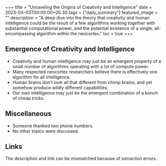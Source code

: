 +++
title =  "Unraveling the Origins of Creativity and Intelligence"
date = 2023-04-03T00:00:00+05:30
tags = ["daily_summary"]
featured_image = ""
description = "A deep dive into the theory that creativity and human intelligence could be the result of a few algorithms working together with substantial computational power, and the potential existence of a single, all-encompassing algorithm within the neocortex."
toc = true
+++

## Emergence of Creativity and Intelligence

- Creativity and human intelligence may just be an emergent property of a small number of algorithms operating with a lot of compute power.
- Many respected neocortex researchers believe there is effectively one algorithm for all intelligence.
- Human brains don’t look all that different from chimp brains, and yet somehow produce wildly different capabilities.
- Our own intelligence may just be the emergent combination of a bunch of cheap tricks.

## Miscellaneous

- Someone thanked two phone numbers.
- No other topics were discussed.

## Links
The description and link can be mismatched because of extraction errors.

